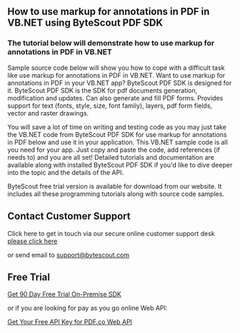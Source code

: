 ## How to use markup for annotations in PDF in VB.NET using ByteScout PDF SDK

### The tutorial below will demonstrate how to use markup for annotations in PDF in VB.NET

Sample source code below will show you how to cope with a difficult task like use markup for annotations in PDF in VB.NET. Want to use markup for annotations in PDF in your VB.NET app? ByteScout PDF SDK is designed for it. ByteScout PDF SDK is the SDK for pdf documents generation, modification and updates. Can also generate and fill PDF forms. Provides support for text (fonts, style, size, font family), layers, pdf form fields, vector and raster drawings.

You will save a lot of time on writing and testing code as you may just take the VB.NET code from ByteScout PDF SDK for use markup for annotations in PDF below and use it in your application. This VB.NET sample code is all you need for your app. Just copy and paste the code, add references (if needs to) and you are all set! Detailed tutorials and documentation are available along with installed ByteScout PDF SDK if you'd like to dive deeper into the topic and the details of the API.

ByteScout free trial version is available for download from our website. It includes all these programming tutorials along with source code samples.

## Contact Customer Support

Click here to get in touch via our secure online customer support desk [please click here](https://bytescout.zendesk.com/hc/en-us/requests/new?subject=ByteScout%20PDF%20SDK%20Question)

or send email to [support@bytescout.com](mailto:support@bytescout.com?subject=ByteScout%20PDF%20SDK%20Question) 

## Free Trial

[Get 90 Day Free Trial On-Premise SDK](https://bytescout.com/download/web-installer?utm_source=github-readme)

or if you are looking for pay as you go online Web API:

[Get Your Free API Key for PDF.co Web API](https://pdf.co/documentation/api?utm_source=github-readme)